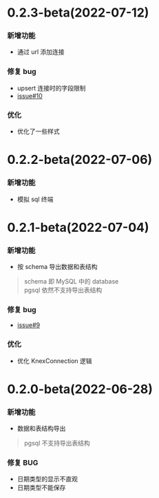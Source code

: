 # 0.2.3-beta(2022-07-12)
### 新增功能
+ 通过 url 添加连接

### 修复 bug
+ upsert 连接时的字段限制
+ [issue#10](https://github.com/ppz-pro/ppz.vscode/issues/10)

### 优化
+ 优化了一些样式

# 0.2.2-beta(2022-07-06)
### 新增功能
+ 模拟 sql 终端

# 0.2.1-beta(2022-07-04)
### 新增功能
+ 按 schema 导出数据和表结构

> schema 即 MySQL 中的 database  
> pgsql 依然不支持导出表结构

### 修复 bug
+ [issue#9](https://github.com/ppz-pro/ppz.vscode/issues/9)

### 优化
+ 优化 KnexConnection 逻辑

# 0.2.0-beta(2022-06-28)
### 新增功能
+ 数据和表结构导出

> pgsql 不支持导出表结构

### 修复 BUG
+ 日期类型的显示不直观
+ 日期类型不能保存